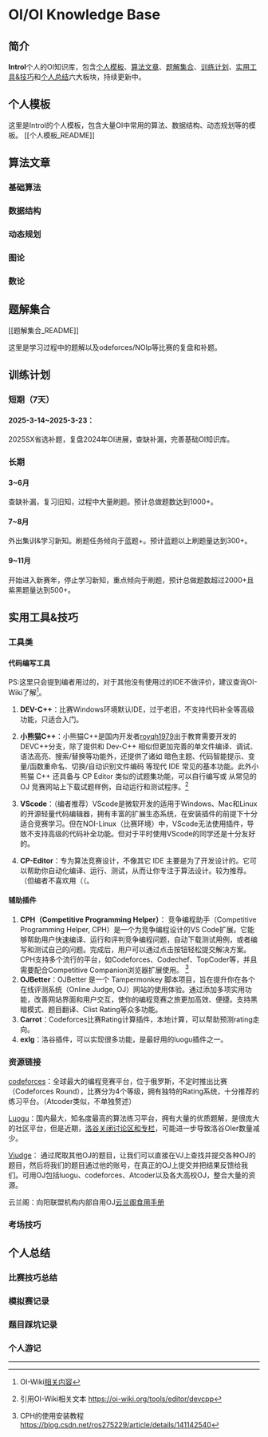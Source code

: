 # OI/OI Knowledge Base

## 简介

**Introl**个人的OI知识库，包含[个人模板](##个人模板)、[算法文章](##算法文章)、[题解集合](##题解集合)、[训练计划](##训练计划)、[实用工具&技巧](##实用工具&技巧)和[个人总结](##个人总结)六大板块，持续更新中。

## 个人模板
这里是Introl的个人模板，包含大量OI中常用的算法、数据结构、动态规划等的模板。
[[个人模板_README]]

## 算法文章

### 基础算法

### 数据结构

### 动态规划

### 图论

### 数论

## 题解集合
[[题解集合_README]]

这里是学习过程中的题解以及odeforces/NOIp等比赛的复盘和补题。

## 训练计划

### 短期（7天）
#### **2025-3-14~2025-3-23**：
2025SX省选补题，复盘2024年OI进展，查缺补漏，完善基础OI知识库。

### 长期
#### 3~6月
查缺补漏，复习旧知，过程中大量刷题。预计总做题数达到1000+。
#### 7~8月
外出集训&学习新知。刷题任务倾向于蓝题+。预计蓝题以上刷题量达到300+。
#### 9~11月
开始进入新赛年，停止学习新知，重点倾向于刷题，预计总做题数超过2000+且紫黑题量达到500+。
## 实用工具&技巧

### 工具类
#### 代码编写工具

PS:这里只会提到编者用过的，对于其他没有使用过的IDE不做评价，建议查询OI-Wiki了解[^3]。

1. **DEV-C++**：比赛Windows环境默认IDE，过于老旧，不支持代码补全等高级功能，只适合入门。

2. **小熊猫C++**：小熊猫C++是国内开发者[royqh1979](https://github.com/royqh1979)出于教育需要开发的DEVC++分支，除了提供和 Dev-C++ 相似但更加完善的单文件编译、调试、语法高亮、搜索/替换等功能外，还提供了诸如 暗色主题、代码智能提示、变量/函数重命名、切换/自动识别文件编码 等现代 IDE 常见的基本功能。此外小熊猫 C++ 还具备与 CP Editor 类似的试题集功能，可以自行编写或 从常见的 OJ 竞赛网站上下载试题样例，自动运行和测试程序。[^1]

3. **VScode**：（编者推荐）VScode是微软开发的适用于Windows、Mac和Linux的开源轻量代码编辑器，拥有丰富的扩展生态系统，在安装插件的前提下十分适合竞赛学习。但在NOI-Linux（比赛环境）中，VScode无法使用插件，导致不支持高级的代码补全功能。但对于平时使用VScode的同学还是十分友好的。

4. **CP-Editor**：专为算法竞赛设计，不像其它 IDE 主要是为了开发设计的。它可以帮助你自动化编译、运行、测试，从而让你专注于算法设计。较为推荐。（但编者不喜欢用（（。

#### 辅助插件
1. **CPH（Competitive Programming Helper）**： 竞争编程助手（Competitive Programming Helper, CPH）是一个为竞争编程设计的VS Code扩展。它能够帮助用户快速编译、运行和评判竞争编程问题，自动下载测试用例，或者编写和测试自己的问题。完成后，用户可以通过点击按钮轻松提交解决方案。CPH支持多个流行的平台，如Codeforces、Codechef、TopCoder等，并且需要配合Competitive Companion浏览器扩展使用。 [^2]
2. **OJBetter**：OJBetter 是一个 Tampermonkey 脚本项目，旨在提升你在各个在线评测系统（Online Judge, OJ）网站的使用体验。通过添加多项实用功能，改善网站界面和用户交互，使你的编程竞赛之旅更加高效、便捷。支持黑暗模式、题目翻译、Clist Rating等众多功能。
3. **Carrot**：Codeforces比赛Rating计算插件，本地计算，可以帮助预测rating走向。
4. **exlg**：洛谷插件，可以实现很多功能，是最好用的luogu插件之一。

### 资源链接
[codeforces](https://codeforces.com)：全球最大的编程竞赛平台，位于俄罗斯，不定时推出比赛（Codeforces Round），比赛分为4个等级，拥有独特的Rating系统，十分推荐的练习平台。（Atcoder类似，不单独赘述）

[Luogu](https://www.luogu.com.cn/)：国内最大，知名度最高的算法练习平台，拥有大量的优质题解，是很庞大的社区平台，但是近期，[洛谷关闭讨论区和专栏](https://www.zhihu.com/question/11651405250)，可能进一步导致洛谷OIer数量减少。

[Vjudge](https://vjudge.net/)： 通过爬取其他OJ的题目，让我们可以直接在VJ上查找并提交各种OJ的题目，然后将我们的题目通过他的账号，在真正的OJ上提交并把结果反馈给我们。可用OJ包括luogu、codeforces、Atcoder以及各大高校OJ，整合大量的资源。

云兰阁：向阳联盟机构内部自用OJ[云兰阁食用手册](http://blog.introl.us.kg/2023/09/10/%E4%BA%91%E5%85%B0%E9%98%81%E9%A3%9F%E7%94%A8%E6%89%8B%E5%86%8C/)

### 考场技巧

## 个人总结

### 比赛技巧总结

### 模拟赛记录

### 题目踩坑记录

### 个人游记

---
[^1]: 引用OI-Wiki相关文本 https://oi-wiki.org/tools/editor/devcpp

[^2]: CPH的使用安装教程 https://blog.csdn.net/ros275229/article/details/141142540

[^3]: OI-Wiki[相关内容](https://oi-wiki.org/tools/editor)
